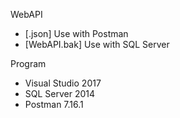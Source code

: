 WebAPI

- [.json] Use with Postman
- [WebAPI.bak] Use with SQL Server

Program
- Visual Studio 2017
- SQL Server 2014
- Postman 7.16.1